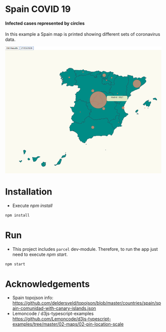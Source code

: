 # Spain COVID 19 
#### Infected cases represented by circles

In this example a Spain map is printed showing different sets of coronavirus data.    

![map affected coronavirus](./content/chart.png "affected coronavirus")

# Installation

- Execute _npm install_

```bash
npm install
```

# Run

- This project includes `parcel` dev-module. Therefore, to run the app just need to execute _npm start_. 

```bash
npm start
```

# Acknowledgements

- Spain topojson info: <br>
https://github.com/deldersveld/topojson/blob/master/countries/spain/spain-comunidad-with-canary-islands.json
- Lemoncode / d3js-typescript-examples <br>
https://github.com/Lemoncode/d3js-typescript-examples/tree/master/02-maps/02-pin-location-scale
